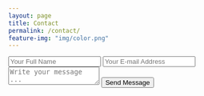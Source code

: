 ```yaml
---
layout: page
title: Contact
permalink: /contact/
feature-img: "img/color.png"
---
```

<form action="https://getsimpleform.com/messages?form_api_token=53631de1d297e9c1f8c8592d01bf4478" method="post">
  <!-- the redirect_to is optional, the form will redirect to the referrer on submission -->
  <input type='hidden' name='redirect_to' value='https://dukeoftinmen.com/thank-you/' />
  <input type='text' name='name' placeholder='Your Full Name' />
  <input type='email' name='email' placeholder='Your E-mail Address' />
  <textarea name='message' placeholder='Write your message ...'></textarea>
  <input type='submit' value='Send Message' />
</form>
